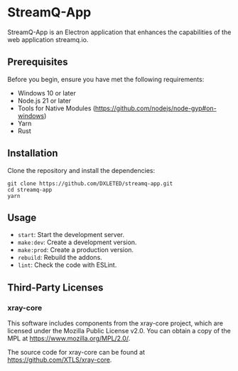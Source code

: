# StreamQ-App

StreamQ-App is an Electron application that enhances the capabilities of the web application streamq.io.

## Prerequisites

Before you begin, ensure you have met the following requirements:

- Windows 10 or later
- Node.js 21 or later
- Tools for Native Modules (https://github.com/nodejs/node-gyp#on-windows)
- Yarn
- Rust

## Installation

Clone the repository and install the dependencies:
```
git clone https://github.com/DXLETED/streamq-app.git
cd streamq-app
yarn
```

## Usage

- `start`: Start the development server.
- `make:dev`: Create a development version.
- `make:prod`: Create a production version.
- `rebuild`: Rebuild the addons.
- `lint`: Check the code with ESLint.

## Third-Party Licenses

### xray-core

This software includes components from the xray-core project, which are licensed under the Mozilla Public License v2.0.
You can obtain a copy of the MPL at https://www.mozilla.org/MPL/2.0/.

The source code for xray-core can be found at https://github.com/XTLS/xray-core.